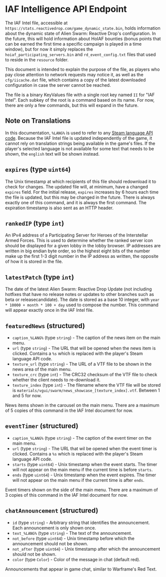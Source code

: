 # IAF Intelligence API Endpoint

The IAF Intel file, accessible at `https://stats.reactivedrop.com/game_dynamic_state.bin`, holds information about the dynamic state of Alien Swarm: Reactive Drop's configuration. In the future, this will hold information about HoIAF bounties (bonus points that can be earned the first time a specific campaign is played in a time window), but for now it simply replaces the `hoiaf_participating_servers.bin` and `rd_event_config.txt` files that used to reside in the `resource` folder.

This document is intended to explain the purpose of the file, as players who pay close attention to network requests may notice it, as well as the `cfg/iicache.dat` file, which contains a copy of the latest downloaded configuration in case the server cannot be reached.

The file is a binary KeyValues file with a single root key named `II` for "IAF Intel". Each subkey of the root is a command based on its name. For now, there are only a few commands, but this will expand in the future.

## Note on Translations

In this documentation, `%LANG%` is used to refer to any [Steam language API code](https://partner.steamgames.com/doc/store/localization/languages). Because the IAF Intel file is updated independently of the game, it cannot rely on translation strings being available in the game's files. If the player's selected language is not available for some text that needs to be shown, the `english` text will be shown instead.

## `expires` (type `uint64`)

The Unix timestamp at which recipients of this file should redownload it to check for changes. The updated file will, at minimum, have a changed `expires` field. For the initial release, `expires` increases by 6 hours each time the file is updated, but this may be changed in the future. There is always exactly one of this command, and it is always the first command. The expiration timestamp is also sent as an HTTP header.

## `rankedIP` (type `int`)

An IPv4 address of a Participating Server for Heroes of the Interstellar Armed Forces. This is used to determine whether the ranked server icon should be displayed for a given lobby in the lobby browser. IP addresses are written in big endian byte order, so the highest eight bits of the number make up the first 1-3 digit number in the IP address as written, the opposite of how it is stored in the file.

## `latestPatch` (type `int`)

The date of the latest Alien Swarm: Reactive Drop Update (not including hotfixes that have no release notes or updates to other branches such as beta or releasecandidate). The date is stored as a base 10 integer, with `year * 10000 + month * 100 + day` used to compose the number. This command will appear exactly once in the IAF Intel file.

## `featuredNews` (structured)

- `caption_%LANG%` (type `string`) - The caption of the news item on the main menu.
- `url` (type `string`) - The URL that will be opened when the news item is clicked. Contains a `%s` which is replaced with the player's Steam language API code.
- `texture_url` (type `string`) - The URL of a VTF file to be shown in the news area of the main menu.
- `texture_crc` (type `int`) - The CRC32 checksum of the VTF file to check whether the client needs to re-download it.
- `texture_index` (type `int`) - The filename where the VTF file will be stored is `materials/vgui/swarm/news_showcase_[texture_index].vtf`. Between 1 and 5 for now.

News items shown in the carousel on the main menu. There are a maximum of 5 copies of this command in the IAF Intel document for now.

## `eventTimer` (structured)

- `caption_%LANG%` (type `string`) - The caption of the event timer on the main menu.
- `url` (type `string`) - The URL that wil be opened when the event timer is clicked. Contains a `%s` which is replaced with the player's Steam language API code.
- `starts` (type `uint64`) - Unix timestamp when the event starts. The timer will not appear on the main menu if the current time is before `starts`.
- `ends` (type `uint64`) - Unix timestamp when the event expires. The timer will not appear on the main menu if the current time is after `ends`.

Event timers shown on the side of the main menu. There are a maximum of 3 copies of this command in the IAF Intel document for now.

## `chatAnnouncement` (structured)

- `id` (type `string`) - Arbitrary string that identifies the announcement. Each announcement is only shown once.
- `text_%LANG%` (type `string`) - The text of the announcement.
- `not_before` (type `uint64`) - Unix timestamp before which the announcement should not be shown.
- `not_after` (type `uint64`) - Unix timestamp after which the announcement should not be shown.
- `color` (type `Color`) - Color of the message in chat (default red).

Announcements that appear in game chat, similar to Warframe's Red Text.
